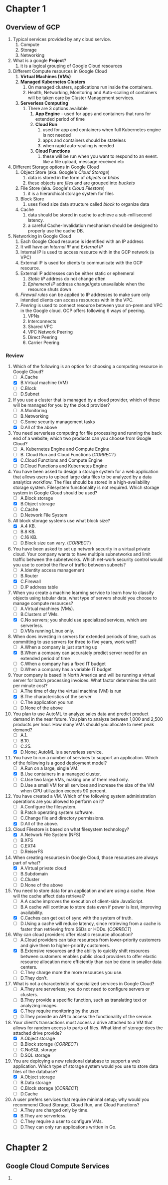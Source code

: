 # Chapter 1
## Overview of GCP

1. Typical services provided by any cloud service.
	1. Compute
	2. Storage
	3. Networking
2. What is a google **Project**?
	1. it is a logical grouping of Google Cloud resources
3. Different Compute resources in Google Cloud
	1. **Virtual Machines (VMs)**
	2. **Managed Kubernetes Clusters**
		1. On managed clusters, applications run inside the containers. 
		2. Health, Networking, Monitoring and Auto-scaling of containers will be taken care by Cluster Management services.
	3. **Serverless Computing**
		1. There are 3 options available
			1. **App Engine** - used for apps and containers that runs for extended period of time
			2. **Cloud Run** 
				1. used for app and containers when full Kubernetes engine is not needed
				2. apps and containers should be stateless
				3. when rapid auto-scaling is needed
			3. **Cloud Functions**
				1. these will be run when you want to respond to an event. like a file upload, message received etc
4. Different Storage options in Google Cloud
	1. Object Store (aka. Google's *Cloud Storage*)
		1. data is stored in the form of *objects* or *blobs*
		2. these objects are *files* and are grouped into *buckets*
	2. File Store (aka. Google's *Cloud Filestore*) 
		1. it is a hierarchical storage system for files
	3. Block Store
		1. uses fixed size data structure called *block* to organize data
	4. Cache
		1. data should be stored in cache to achieve a sub-millisecond latency.
		2. a careful Cache-Invalidation mechanism should be designed to properly use the cache DB.
5. Networking in Google Cloud
	1. Each Google Cloud resource is identified with an IP address
	2. It will have an *Internal IP* and *External IP*
	3. Internal IP is used to access resource with in the GCP network (a VPC)
	4. External IP is used for clients to communicate with the GCP resource.
	5. External IP addresses can be either static or ephemeral
		1. *Static IP* address do not change often
		2. *Ephemeral IP* address change/gets unavailable when the resource shuts down
	6. *Firewall rules* can be applied to IP addresses to make sure only intended clients can access resources with in the VPC.
	7. *Peering* is used to connect resource between your on-prem and VPC in the Google cloud. GCP offers following 6 ways of peering.
		1. VPNs
		2. Interconnects
		3. Shared VPC
		4. VPC Network Peering
		5. Direct Peering
		6. Carrier Peering

### Review
1. Which of the following is an option for choosing a computing resource in Google Cloud?
	- [ ] A.Cache
	- [x] B.Virtual machine (VM)
	- [ ] C.Block
	- [ ] D.Subnet

2. If you use a cluster that is managed by a cloud provider, which of these will be managed for you by the cloud provider?
	- [ ] A.Monitoring
	- [ ] B.Networking
	- [ ] C.Some security management tasks
	- [x] D.All of the above

3. You need serverless computing for file processing and running the back end of a website; which two products can you choose from Google Cloud?
	- [ ] A. Kubernetes Engine and Compute Engine
	- [ ] B. Cloud Run and Cloud Functions (*CORRECT*)
	- [x] C.Cloud Functions and Compute Engine
	- [ ] D.Cloud Functions and Kubernetes Engine

4. You have been asked to design a storage system for a web application that allows users to upload large data files to be analyzed by a data analytics workflow. The files should be stored in a high-­availability storage system. Filesystem functionality is not required. Which storage system in Google Cloud should be used?
	- [ ] A.Block storage
	- [x] B.Object storage
	- [ ] C.Cache
	- [ ] D.Network File System

5. All block storage systems use what block size?
	- [x] A.4 KB.
	- [ ] B.8 KB.
	- [ ] C.16 KB.
	- [ ] D.Block size can vary.  (*CORRECT*)

6. You have been asked to set up network security in a virtual private cloud. Your company wants to have multiple subnetworks and limit traffic between the subnetworks. Which net-work security control would you use to control the flow of traffic between subnets?
	- [ ] A.Identity access management
	- [ ] B.Router
	- [x] C.Firewall
	- [ ] D.IP address table
	
7. When you create a machine learning service to learn how to classify objects using tabular data, what type of servers should you choose to manage compute resources?
	- [ ] A.Virtual machines (VMs).
	- [ ] B.Clusters of VMs.
	- [x] C.No servers; you should use specialized services, which are serverless.
	- [ ] D.VMs running Linux only.
	
8. When does investing in servers for extended periods of time, such as committing to use servers for three to five years, work well?
	- [ ] A.When a company is just starting up
	- [x] B.When a company can accurately predict server need for an extended period of time
	- [ ] C.When a company has a fixed IT budget
	- [ ] D.When a company has a variable IT budget
	
9. Your company is based in North America and will be running a virtual server for batch processing invoices. What factor determines the unit per minute cost?
	- [ ] A.The time of day the virtual machine (VM) is run
	- [x] B.The characteristics of the server
	- [ ] C.The application you run
	- [ ] D.None of the above 
	
10. You plan to use AutoML to analyze sales data and predict product demand in the near future. You plan to analyze between 1,000 and 2,500 products per hour. How many VMs should you allocate to meet peak demand?
	- [ ] A.1.
	- [ ] B.10.
	- [ ] C.25.
	- [x] D.None; AutoML is a serverless service.

11. You have to run a number of services to support an application. Which of the following is a good deployment model?
	- [ ] A.Run on a large, single VM.
	- [x] B.Use containers in a managed cluster.
	- [ ] C.Use two large VMs, making one of them read only.
	- [ ] D.Use a small VM for all services and increase the size of the VM when CPU utilization exceeds 90 percent.
12. You have created a VM. Which of the following system administration operations are you allowed to perform on it?
	- [ ] A.Configure the filesystem.
	- [ ] B.Patch operating system software.
	- [ ] C.Change file and directory permissions.
	- [x] D.All of the above.
13. Cloud Filestore is based on what filesystem technology?
	- [x] A.Network File System (NFS)
	- [ ] B.XFS
	- [ ] C.EXT4
	- [ ] D.ReiserFS
14. When creating resources in Google Cloud, those resources are always part of what?
	- [x] A.Virtual private cloud
	- [ ] B.Subdomain
	- [ ] C.Cluster
	- [ ] D.None of the above
15. You need to store data for an application and are using a cache. How will the cache affect data retrieval?
	- [ ] A.A cache improves the execution of client-­side JavaScript.
	- [ ] B.A cache will continue to store data even if power is lost, improving availability.
	- [x] C.Caches can get out of sync with the system of truth.
	- [ ] D.Using a cache will reduce latency, since retrieving from a cache is faster than retrieving from SSDs or HDDs.  (*CORRECT*)
16. Why can cloud providers offer elastic resource allocation?
	- [ ] A.Cloud providers can take resources from lower-­priority customers and give them to higher-­priority customers.
	- [x] B.Extensive resources and the ability to quickly shift resources between customers enables public cloud providers to offer elastic resource allocation more efficiently than can be done in smaller data centers.
	- [ ] C.They charge more the more resources you use.
	- [ ] D.They don’t.
17. What is not a characteristic of specialized services in Google Cloud?
	- [ ] A.They are serverless; you do not need to configure servers or clusters.
	- [ ] B.They provide a specific function, such as translating text or analyzing images.
	- [x] C.They require monitoring by the user.
	- [ ] D.They provide an API to access the functionality of the service.
18. Your client’s transactions must access a drive attached to a VM that allows for random access to parts of files. What kind of storage does the attached drive provide?
	- [x] A.Object storage
	- [ ] B.Block storage  (*CORRECT*)
	- [ ] C.NoSQL storage
	- [ ] D.SQL storage
19. You are deploying a new relational database to support a web application. Which type of storage system would you use to store data files of the database?
	- [x] A.Object storage
	- [ ] B.Data storage
	- [ ] C.Block storage  (*CORRECT*)
	- [ ] D.Cache
20. A user prefers services that require minimal setup; why would you recommend Cloud Storage, Cloud Run, and Cloud Functions?
	- [ ] A.They are charged only by time.
	- [x] B.They are serverless.
	- [ ] C.They require a user to configure VMs.
	- [ ] D.They can only run applications written in Go.

# Chapter 2
## Google Cloud Compute Services

1. 